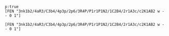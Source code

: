 ```xiangqi
p:true
[FEN "3nk1b2/4aR3/C3b4/4p3p/2p6/3R4P/P1r1P1N2/1C2B4/2r1A3c/c2K1AB2 w - - 0 1"] 
```
```xiangqi
[FEN "3nk1b2/4aR3/C3b4/4p3p/2p6/3R4P/P1r1P1N2/1C2B4/2r1A3c/c2K1AB2 w - - 0 1"] 
```
```xq
```